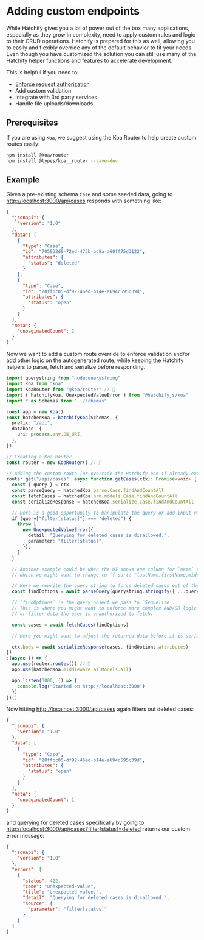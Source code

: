 # Adding custom endpoints

While Hatchify gives you a lot of power out of the box many applications, especially as they grow in complexity, need to apply custom rules and logic to their CRUD operations. Hatchify is prepared for this as well, allowing you to easily and flexibly override any of the default behavior to fit your needs. Even though you have customized the solution you can still use many of the Hatchify helper functions and features to accelerate development.

This is helpful if you need to:

- [Enforce request authorization](./adding-request-authorization.md)
- Add custom validation
- Integrate with 3rd party services
- Handle file uploads/downloads

## Prerequisites

If you are using `Koa`, we suggest using the Koa Router to help create custom routes easily:

```bash
npm install @koa/router
npm install @types/koa__router --save-dev
```

## Example

Given a pre-existing schema `Case` and some seeded data, going to <http://localhost:3000/api/cases> responds with something like:

```json
{
  "jsonapi": {
    "version": "1.0"
  },
  "data": [
    {
      "type": "Case",
      "id": "705932d9-72ed-473b-bd8a-a60ff75d3122",
      "attributes": {
        "status": "deleted"
      }
    },
    {
      "type": "Case",
      "id": "20ffbc05-df92-46ed-b14e-a694c595c39d",
      "attributes": {
        "status": "open"
      }
    }
  ],
  "meta": {
    "unpaginatedCount": 2
  }
}
```

Now we want to add a custom route override to enforce validation and/or add other logic on the autogenerated route, while keeping the Hatchify helpers to parse, fetch and serialize before responding.

```typescript
import querystring from "node:querystring"
import Koa from "koa"
import KoaRouter from "@koa/router" // 👀
import { hatchifyKoa, UnexpectedValueError } from "@hatchifyjs/koa"
import * as Schemas from "../schemas"

const app = new Koa()
const hatchedKoa = hatchifyKoa(Schemas, {
  prefix: "/api",
  database: {
    uri: process.env.DB_URI,
  },
})

// Creating a Koa Router
const router = new KoaRouter() // 👀

// Adding the custom route (or override the Hatchify one if already exists)
router.get("/api/cases", async function getCases(ctx): Promise<void> {
  const { query } = ctx
  const parseQuery = hatchedKoa.parse.Case.findAndCountAll
  const fetchCases = hatchedKoa.orm.models.Case.findAndCountAll
  const serializeResponse = hatchedKoa.serialize.Case.findAndCountAll

  // Here is a good opportunity to manipulate the query or add input validation:
  if (query["filter[status]"] === "deleted") {
    throw [
      new UnexpectedValueError({
        detail: "Querying for deleted cases is disallowed.",
        parameter: "filter[status]",
      }),
    ]
  }

  // Another example could be when the UI shows one column for `name` and sorting it sends `{ sort: "name" }`
  // which we might want to change to `{ sort: "lastName,firstName,middleInitial" }`

  // Here we rewrite the query string to force deleted cases out of the query:
  const findOptions = await parseQuery(querystring.stringify({ ...query, "filter[status][$ne]": "deleted" }))

  // `findOptions` is the query object we pass to `Sequelize`.
  // This is where you might want to enforce more complex AND/OR logic
  // or filter data the user is unauthorized to fetch.

  const cases = await fetchCases(findOptions)

  // Here you might want to adjust the returned data before it is serialized and returned to the client.

  ctx.body = await serializeResponse(cases, findOptions.attributes)
})
;(async () => {
  app.use(router.routes()) // 👀
  app.use(hatchedKoa.middleware.allModels.all)

  app.listen(3000, () => {
    console.log("Started on http://localhost:3000")
  })
})()
```

Now hitting <http://localhost:3000/api/cases> again filters out deleted cases:

```json
{
  "jsonapi": {
    "version": "1.0"
  },
  "data": [
    {
      "type": "Case",
      "id": "20ffbc05-df92-46ed-b14e-a694c595c39d",
      "attributes": {
        "status": "open"
      }
    }
  ],
  "meta": {
    "unpaginatedCount": 1
  }
}
```

and querying for deleted cases specifically by going to <http://localhost:3000/api/cases?filter[status]=deleted> returns our custom error message:

```json
{
  "jsonapi": {
    "version": "1.0"
  },
  "errors": [
    {
      "status": 422,
      "code": "unexpected-value",
      "title": "Unexpected value.",
      "detail": "Querying for deleted cases is disallowed.",
      "source": {
        "parameter": "filter[status]"
      }
    }
  ]
}
```
